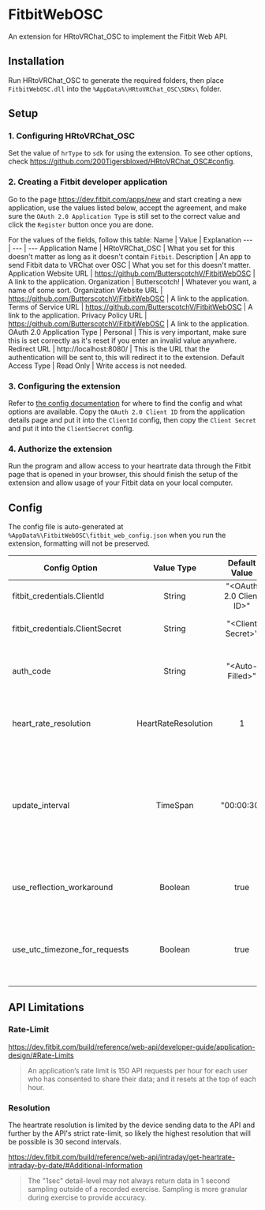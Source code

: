 # FitbitWebOSC
An extension for HRtoVRChat_OSC to implement the Fitbit Web API.

## Installation
Run HRtoVRChat_OSC to generate the required folders, then place `FitbitWebOSC.dll` into the `%AppData%\HRtoVRChat_OSC\SDKs\` folder.

## Setup
### 1. Configuring HRtoVRChat_OSC
Set the value of `hrType` to `sdk` for using the extension. To see other options, check <https://github.com/200Tigersbloxed/HRtoVRChat_OSC#config>.

### 2. Creating a Fitbit developer application
Go to the page <https://dev.fitbit.com/apps/new> and start creating a new application, use the values listed below, accept the agreement, and make sure the `OAuth 2.0 Application Type` is still set to the correct value and click the `Register` button once you are done.

For the values of the fields, follow this table:
Name | Value | Explanation
--- | --- | ---
Application Name | HRtoVRChat_OSC | What you set for this doesn't matter as long as it doesn't contain `Fitbit`.
Description | An app to send Fitbit data to VRChat over OSC | What you set for this doesn't matter.
Application Website URL | https://github.com/ButterscotchV/FitbitWebOSC | A link to the application.
Organization | Butterscotch! | Whatever you want, a name of some sort.
Organization Website URL | https://github.com/ButterscotchV/FitbitWebOSC | A link to the application.
Terms of Service URL | https://github.com/ButterscotchV/FitbitWebOSC | A link to the application.
Privacy Policy URL | https://github.com/ButterscotchV/FitbitWebOSC | A link to the application.
OAuth 2.0 Application Type | Personal | This is very important, make sure this is set correctly as it's reset if you enter an invalid value anywhere.
Redirect URL | http://localhost:8080/ | This is the URL that the authentication will be sent to, this will redirect it to the extension.
Default Access Type | Read Only | Write access is not needed.

### 3. Configuring the extension
Refer to [the config documentation](#Config) for where to find the config and what options are available. Copy the `OAuth 2.0 Client ID` from the application details page and put it into the `ClientId` config, then copy the `Client Secret` and put it into the `ClientSecret` config.

### 4. Authorize the extension
Run the program and allow access to your heartrate data through the Fitbit page that is opened in your browser, this should finish the setup of the extension and allow usage of your Fitbit data on your local computer.

## Config
The config file is auto-generated at `%AppData%\FitbitWebOSC\fitbit_web_config.json` when you run the extension, formatting will not be preserved.

Config Option | Value Type | Default Value | Description
--- | :---: | :---: | ---
fitbit_credentials.ClientId | String | "\<OAuth 2.0 Client ID\>" | The Fitbit application OAuth 2.0 Client ID.
fitbit_credentials.ClientSecret | String | "\<Client Secret\>" | The Fitbit application Client Secret.
auth_code | String | "\<Auto-Filled\>" | The Fitbit OAuth 2.0 authentication code, this is automatically managed.
heart_rate_resolution | HeartRateResolution | 1 | The resolution of the heartrate data, `1` is one second, `2` is one minute.
update_interval | TimeSpan | "00:00:30" | The time between heart rate data requests, the format is `hh:mm:ss`, the minimum recommended value is 30 seconds because of the [API rate-limit](#Rate-Limit).
use_reflection_workaround | Boolean | true | Whether to use a workaround to work with `v1.10.0` of HRtoVRChat_OSC.
use_utc_timezone_for_requests | Boolean | true | Whether to use UTC for requests, otherwise your local timezone is used, setting this to `false` may cause issues.

## API Limitations
### Rate-Limit
<https://dev.fitbit.com/build/reference/web-api/developer-guide/application-design/#Rate-Limits>
> An application’s rate limit is 150 API requests per hour for each user who has consented to share their data; and it resets at the top of each hour.

### Resolution
The heartrate resolution is limited by the device sending data to the API and further by the API's strict rate-limit, so likely the highest resolution that will be possible is 30 second intervals.

<https://dev.fitbit.com/build/reference/web-api/intraday/get-heartrate-intraday-by-date/#Additional-Information>
> The "1sec" detail-level may not always return data in 1 second sampling outside of a recorded exercise. Sampling is more granular during exercise to provide accuracy.
